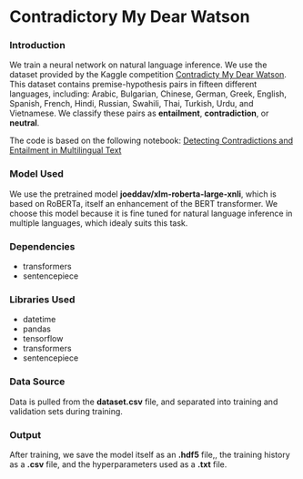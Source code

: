 # Contradictory My Dear Watson 

### Introduction

We train a neural network on natural language inference. We use the dataset provided by the Kaggle competition [Contradicty My Dear Watson](https://www.kaggle.com/competitions/contradictory-my-dear-watson). This dataset contains premise-hypothesis pairs in fifteen different languages, including: Arabic, Bulgarian, Chinese, German, Greek, English, Spanish, French, Hindi, Russian, Swahili, Thai, Turkish, Urdu, and Vietnamese. We classify these pairs as **entailment**, **contradiction**, or **neutral**.

The code is based on the following notebook: [Detecting Contradictions and Entailment in Multilingual Text](https://github.com/sukanyabag/Detecting-Contradictions-and-Entailment-in-Multilingual-Text/tree/main/Detecting%20Contradictions%20in%20Multilingual%20Text)

### Model Used
We use the pretrained model **joeddav/xlm-roberta-large-xnli**, which is based on RoBERTa, itself an enhancement of the BERT transformer. We choose this model because it is fine tuned for natural language inference in multiple languages, which idealy suits this task.

### Dependencies 
- transformers
- sentencepiece

### Libraries Used
- datetime
- pandas
- tensorflow
- transformers
- sentencepiece

### Data Source
Data is pulled from the **dataset.csv** file, and separated into training and validation sets during training.

### Output
After training, we save the model itself as an **.hdf5** file,, the training history as a **.csv** file, and the hyperparameters used as a **.txt** file.

